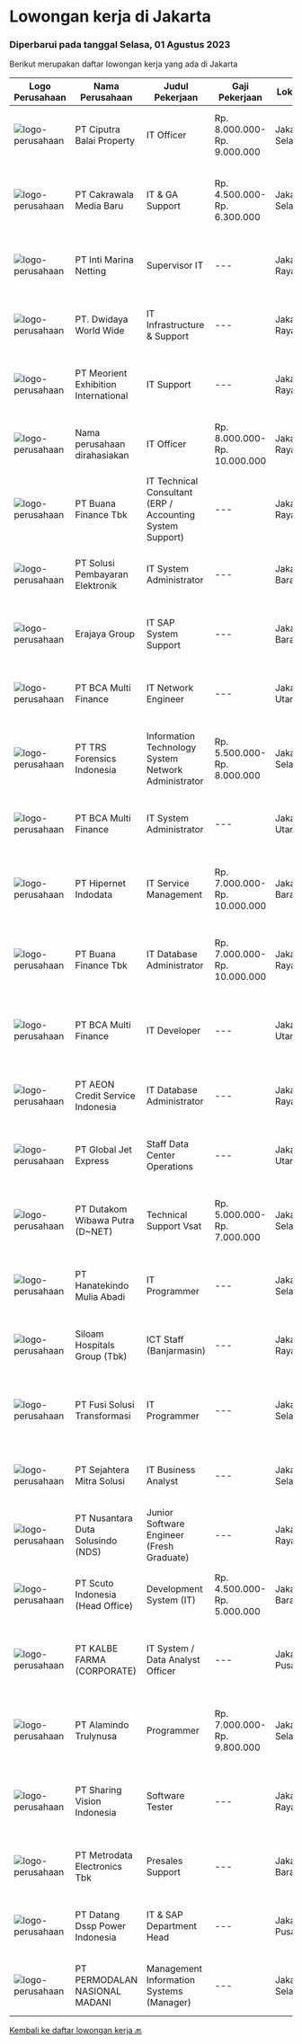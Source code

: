 
  # Lowongan kerja di Jakarta

  ### Diperbarui pada tanggal Selasa, 01 Agustus 2023

  Berikut merupakan daftar lowongan kerja yang ada di Jakarta

  |Logo Perusahaan | Nama Perusahaan | Judul Pekerjaan | Gaji Pekerjaan | Lokasi | Deskripsi | Tanggal diunggah | Pranala |
  | -------------- | --------------- | --------------- | --------- | --------- | -------------- | ------- | ----------- |
  |![logo-perusahaan](https://image-service-cdn.seek.com.au/0883c7960cee86b9fc58d1c4d88d51c47e20df50/ee4dce1061f3f616224767ad58cb2fc751b8d2dc)|PT Ciputra Balai Property|IT Officer|Rp. 8.000.000-Rp. 9.000.000|Jakarta Selatan|Candidate must possess at least Bachelor's Degree in Computer Science/Information Technology or equivalent. At least 2 Year(s) of working experience...|Senin, 31 Juli 2023|https://www.jobstreet.co.id/id/job/it-officer-4421627?token=0~f12e621b-b485-409b-a66f-0ff09157a479&sectionRank=1&jobId=jobstreet-id-job-4421627|
|![logo-perusahaan](https://image-service-cdn.seek.com.au/5721c431e9a4fa0282fc9d6f11d165196fac3513/ee4dce1061f3f616224767ad58cb2fc751b8d2dc)|PT Cakrawala Media Baru|IT & GA Support|Rp. 4.500.000-Rp. 6.300.000|Jakarta Selatan|Job Descriptions: Asset Management (Furniture, Vehicles Operation,Computer, Office Equipment) Manage all operational requirement and communication...|Senin, 31 Juli 2023|https://www.jobstreet.co.id/id/job/it-ga-support-4421973?token=0~f12e621b-b485-409b-a66f-0ff09157a479&sectionRank=2&jobId=jobstreet-id-job-4421973|
|![logo-perusahaan](https://image-service-cdn.seek.com.au/2445f59dac2d5d599d3162d5fd672f4bebb35172/ee4dce1061f3f616224767ad58cb2fc751b8d2dc)|PT Inti Marina Netting|Supervisor IT|---|Jakarta Raya|Kualifikasi : 1. Laki2 Usia min 26 thn 2. Pendidikan min S1 ( lebih disukai management informatika, Sistem informatika, Teknik Informasi...|Selasa, 01 Agustus 2023|https://www.jobstreet.co.id/id/job/supervisor-it-4422319?token=0~f12e621b-b485-409b-a66f-0ff09157a479&sectionRank=3&jobId=jobstreet-id-job-4422319|
|![logo-perusahaan](https://image-service-cdn.seek.com.au/9be56c9d83435a9153c0191cdf45584c9ba40093/ee4dce1061f3f616224767ad58cb2fc751b8d2dc)|PT. Dwidaya World Wide|IT Infrastructure & Support|---|Jakarta Raya|Responsibility Melakukan kegiatan sebagai administrator terhadap IT Aplikasi dan IT Data Menangani kendala IT Aplikasi yang digunakan user ketika...|Senin, 31 Juli 2023|https://www.jobstreet.co.id/id/job/it-infrastructure-support-4421180?token=0~f12e621b-b485-409b-a66f-0ff09157a479&sectionRank=4&jobId=jobstreet-id-job-4421180|
|![logo-perusahaan](https://image-service-cdn.seek.com.au/f22180cfd2210448b547a8539d8da64ce309e912/ee4dce1061f3f616224767ad58cb2fc751b8d2dc)|PT Meorient Exhibition International|IT Support|---|Jakarta Raya|Job responsibility1. Assisted the domestic office desktop operation and maintenance in Indonesia, and was responsible for the daily maintenance of the...|Senin, 31 Juli 2023|https://www.jobstreet.co.id/id/job/it-support-4413679?token=0~f12e621b-b485-409b-a66f-0ff09157a479&sectionRank=5&jobId=jobstreet-id-job-4413679|
|![logo-perusahaan](https://i.ibb.co/sqvTCh9/112815900-stock-vector-no-image-available-icon-flat-vector.webp)|Nama perusahaan dirahasiakan|IT Officer|Rp. 8.000.000-Rp. 10.000.000|Jakarta Raya|Oversight and technical assistant to head office and branch staff related to IT issues. Design, developing, implementation, and troubleshooting for...|Selasa, 01 Agustus 2023|https://www.jobstreet.co.id/id/job/it-officer-4422365?token=0~f12e621b-b485-409b-a66f-0ff09157a479&sectionRank=6&jobId=jobstreet-id-job-4422365|
|![logo-perusahaan](https://image-service-cdn.seek.com.au/67d64fe1349cea9989e50adf95e4abee4bc0482a/ee4dce1061f3f616224767ad58cb2fc751b8d2dc)|PT Buana Finance Tbk|IT Technical Consultant (ERP / Accounting System Support)|---|Jakarta Raya|TANGGUNG-JAWAB JABATAN Mengoperasikan Accounting System sehari-hari Melakukan follow up setiap deployment CR yang dikirimkan oleh pihak ketiga,...|Senin, 31 Juli 2023|https://www.jobstreet.co.id/id/job/it-technical-consultant-erp-accounting-system-support-4420806?token=0~f12e621b-b485-409b-a66f-0ff09157a479&sectionRank=7&jobId=jobstreet-id-job-4420806|
|![logo-perusahaan](https://image-service-cdn.seek.com.au/0401c56e928487d2f29123172ea6acb5d2a335c6/ee4dce1061f3f616224767ad58cb2fc751b8d2dc)|PT Solusi Pembayaran Elektronik|IT System Administrator|---|Jakarta Barat|Hi SPEcial People!SPE Solution sedang membuka peluang karir bagi kalian yang tertarik dengan Industri Fintech untuk bergabung menjadi IT System...|Senin, 31 Juli 2023|https://www.jobstreet.co.id/id/job/it-system-administrator-4421012?token=0~f12e621b-b485-409b-a66f-0ff09157a479&sectionRank=8&jobId=jobstreet-id-job-4421012|
|![logo-perusahaan](https://image-service-cdn.seek.com.au/1a2c5a4ce6128662ea32374602a92543f60d4144/ee4dce1061f3f616224767ad58cb2fc751b8d2dc)|Erajaya Group|IT SAP System Support|---|Jakarta Barat|Provide support for any existing application system issues and other needs related to operations, in accordance with the knowledge and duties of the...|Senin, 31 Juli 2023|https://www.jobstreet.co.id/id/job/it-sap-system-support-4421153?token=0~f12e621b-b485-409b-a66f-0ff09157a479&sectionRank=9&jobId=jobstreet-id-job-4421153|
|![logo-perusahaan](https://image-service-cdn.seek.com.au/cd215475b42b926c35e4b8f23f52a7f8b0431aa9/ee4dce1061f3f616224767ad58cb2fc751b8d2dc)|PT BCA Multi Finance|IT Network Engineer|---|Jakarta Utara|IT Network Administrator Job responsibilities: Handle infrastructure network. Create concept, design &amp; improvement for network architecture....|Selasa, 01 Agustus 2023|https://www.jobstreet.co.id/id/job/it-network-engineer-4422371?token=0~f12e621b-b485-409b-a66f-0ff09157a479&sectionRank=10&jobId=jobstreet-id-job-4422371|
|![logo-perusahaan](https://image-service-cdn.seek.com.au/b5fb436260e243077d3bdd61f2fbba52723adc18/ee4dce1061f3f616224767ad58cb2fc751b8d2dc)|PT TRS Forensics Indonesia|Information Technology System Network Administrator|Rp. 5.500.000-Rp. 8.000.000|Jakarta Selatan|Job descriptionHeadquartered in Singapore with operations also in Malaysia, China and Indonesia, our team of professionals at TRS are experts in...|Senin, 31 Juli 2023|https://www.jobstreet.co.id/id/job/information-technology-system-network-administrator-4421345?token=0~f12e621b-b485-409b-a66f-0ff09157a479&sectionRank=11&jobId=jobstreet-id-job-4421345|
|![logo-perusahaan](https://image-service-cdn.seek.com.au/9069345b370eaba4fc9923aca0acfb1e585edc60/ee4dce1061f3f616224767ad58cb2fc751b8d2dc)|PT BCA Multi Finance|IT System Administrator|---|Jakarta Utara|Job responsibilities: Managing server. Create concept, design &amp; improvement for server. Analysis and troubleshooting server problem. Established...|Selasa, 01 Agustus 2023|https://www.jobstreet.co.id/id/job/it-system-administrator-4422356?token=0~f12e621b-b485-409b-a66f-0ff09157a479&sectionRank=12&jobId=jobstreet-id-job-4422356|
|![logo-perusahaan](https://image-service-cdn.seek.com.au/62148b692fdfbf4a4a11c7764913b8f0db15fa3f/ee4dce1061f3f616224767ad58cb2fc751b8d2dc)|PT Hipernet Indodata|IT Service Management|Rp. 7.000.000-Rp. 10.000.000|Jakarta Barat|Menerima dan menangani tiket permintaan atau kendala terhadap pembuatan akses system aplikasi internal Membantu proses presales bersama rekanan atau...|Senin, 31 Juli 2023|https://www.jobstreet.co.id/id/job/it-service-management-4421074?token=0~f12e621b-b485-409b-a66f-0ff09157a479&sectionRank=13&jobId=jobstreet-id-job-4421074|
|![logo-perusahaan](https://image-service-cdn.seek.com.au/b150bdb668a10799c1cb35c39baa1de20ce0e60c/ee4dce1061f3f616224767ad58cb2fc751b8d2dc)|PT Buana Finance Tbk|IT Database Administrator|Rp. 7.000.000-Rp. 10.000.000|Jakarta Raya|Melakukan pengembangan dan pemeliharaan database untuk keperluan sebuah project aplikasi / system surrounding. Memastikan semua database dapat diakses...|Selasa, 01 Agustus 2023|https://www.jobstreet.co.id/id/job/it-database-administrator-4422392?token=0~f12e621b-b485-409b-a66f-0ff09157a479&sectionRank=14&jobId=jobstreet-id-job-4422392|
|![logo-perusahaan](https://image-service-cdn.seek.com.au/cd215475b42b926c35e4b8f23f52a7f8b0431aa9/ee4dce1061f3f616224767ad58cb2fc751b8d2dc)|PT BCA Multi Finance|IT Developer|---|Jakarta Utara|Tugas dan Tanggung Jawab : Membuat aplikasi baru dan memodifikasi aplikasi yang sudah berjalan agar sesuai dengan kebutuhan perusahaan dan memastikan...|Selasa, 01 Agustus 2023|https://www.jobstreet.co.id/id/job/it-developer-4422361?token=0~f12e621b-b485-409b-a66f-0ff09157a479&sectionRank=15&jobId=jobstreet-id-job-4422361|
|![logo-perusahaan](https://image-service-cdn.seek.com.au/bac54f72a66472d735ca850d3d51b1bcbb05de57/ee4dce1061f3f616224767ad58cb2fc751b8d2dc)|PT AEON Credit Service Indonesia|IT Database Administrator|---|Jakarta Raya|Job Descriptions: Install and configure tools under Linux and Windows server Perform analyze, monitoring, report, and troubleshooting issue in...|Senin, 31 Juli 2023|https://www.jobstreet.co.id/id/job/it-database-administrator-4421799?token=0~f12e621b-b485-409b-a66f-0ff09157a479&sectionRank=16&jobId=jobstreet-id-job-4421799|
|![logo-perusahaan](https://image-service-cdn.seek.com.au/8c3b9245a2f8d0845a9a79e0e9632381c3b56a68/ee4dce1061f3f616224767ad58cb2fc751b8d2dc)|PT Global Jet Express|Staff Data Center Operations|---|Jakarta Utara|Job Description1. Monitoring all servers, related data center devices and network processes to ensure the security and efficiency of data center...|Senin, 31 Juli 2023|https://www.jobstreet.co.id/id/job/staff-data-center-operations-4421620?token=0~f12e621b-b485-409b-a66f-0ff09157a479&sectionRank=17&jobId=jobstreet-id-job-4421620|
|![logo-perusahaan](https://image-service-cdn.seek.com.au/596b4a55d08359a51386500fde8a97557c8073a3/ee4dce1061f3f616224767ad58cb2fc751b8d2dc)|PT Dutakom Wibawa Putra (D~NET)|Technical Support Vsat|Rp. 5.000.000-Rp. 7.000.000|Jakarta Selatan|Diutamakan memahami windows, LINUX , Mikrotik Akses Point Berpengalaman dengan V-Sat Memahami perangkat Jaringan Good Communication Mampu bekerja...|Senin, 31 Juli 2023|https://www.jobstreet.co.id/id/job/technical-support-vsat-4421537?token=0~f12e621b-b485-409b-a66f-0ff09157a479&sectionRank=18&jobId=jobstreet-id-job-4421537|
|![logo-perusahaan](https://image-service-cdn.seek.com.au/e61181acfc48becfbd219c50043c1fe7efe19c0c/ee4dce1061f3f616224767ad58cb2fc751b8d2dc)|PT Hanatekindo Mulia Abadi|IT Programmer|---|Jakarta Selatan|Deskripsi Pekerjaan : Membuat, mengembangkan dan memelihara basis kode dan fitur atau aplikasi baru. Mengelola database dan teknologi web server....|Senin, 31 Juli 2023|https://www.jobstreet.co.id/id/job/it-programmer-4422018?token=0~f12e621b-b485-409b-a66f-0ff09157a479&sectionRank=19&jobId=jobstreet-id-job-4422018|
|![logo-perusahaan](https://image-service-cdn.seek.com.au/431745bcf5bb8f03b3acaed4042a9004c71690d6/ee4dce1061f3f616224767ad58cb2fc751b8d2dc)|Siloam Hospitals Group (Tbk)|ICT Staff (Banjarmasin)|---|Jakarta Raya|Job Descriptions:Support IT Operations. Qualifications: Candidate must possess at least bachelor's degree in Engineering (Computer/Telecommunication),...|Senin, 31 Juli 2023|https://www.jobstreet.co.id/id/job/ict-staff-banjarmasin-4420754?token=0~f12e621b-b485-409b-a66f-0ff09157a479&sectionRank=20&jobId=jobstreet-id-job-4420754|
|![logo-perusahaan](https://image-service-cdn.seek.com.au/c3c0b3cba7496cc8bddd3698c0534e66722c26dd/ee4dce1061f3f616224767ad58cb2fc751b8d2dc)|PT Fusi Solusi Transformasi|IT Programmer|---|Jakarta Selatan|Kualifikasi : Memiliki gelar Sarjana dari bidang Teknik Komputer, Teknik Informatika, Sistem Informatika, Manajemen Informatika, Ilmu Komputer, Sistem...|Senin, 31 Juli 2023|https://www.jobstreet.co.id/id/job/it-programmer-4421272?token=0~f12e621b-b485-409b-a66f-0ff09157a479&sectionRank=21&jobId=jobstreet-id-job-4421272|
|![logo-perusahaan](https://image-service-cdn.seek.com.au/f680032d1ce14870b8bf86e9e0a825f42b0b51e6/ee4dce1061f3f616224767ad58cb2fc751b8d2dc)|PT Sejahtera Mitra Solusi|IT Business Analyst|---|Jakarta Selatan|Responsibilities Menerima &amp; mengumpulkan informasi business problem dari client dan stakeholder Menganalisa permasalahan yang timbul dan...|Senin, 31 Juli 2023|https://www.jobstreet.co.id/id/job/it-business-analyst-4421487?token=0~f12e621b-b485-409b-a66f-0ff09157a479&sectionRank=22&jobId=jobstreet-id-job-4421487|
|![logo-perusahaan](https://image-service-cdn.seek.com.au/87d35c7114e8466d4533075d770cb720012683dd/ee4dce1061f3f616224767ad58cb2fc751b8d2dc)|PT Nusantara Duta Solusindo (NDS)|Junior Software Engineer (Fresh Graduate)|---|Jakarta Raya|Do you want to be part of our fresh and energic IT team to provide the best solution for our clients while expanding your skills with cutting-edge...|Senin, 31 Juli 2023|https://www.jobstreet.co.id/id/job/junior-software-engineer-fresh-graduate-4421567?token=0~f12e621b-b485-409b-a66f-0ff09157a479&sectionRank=23&jobId=jobstreet-id-job-4421567|
|![logo-perusahaan](https://image-service-cdn.seek.com.au/c73463c7aa7c477176953f60ececff5d299ec93e/ee4dce1061f3f616224767ad58cb2fc751b8d2dc)|PT Scuto Indonesia (Head Office)|Development System (IT)|Rp. 4.500.000-Rp. 5.000.000|Jakarta Barat|Membuat sistem atau aplikasi untuk kebutuhan perusahaan Menghasilkan program dari hasil kolaborasi User, System Analysts, Web Developer dan UI/UX...|Senin, 31 Juli 2023|https://www.jobstreet.co.id/id/job/development-system-it-4420946?token=0~f12e621b-b485-409b-a66f-0ff09157a479&sectionRank=24&jobId=jobstreet-id-job-4420946|
|![logo-perusahaan](https://image-service-cdn.seek.com.au/4a9e609a337946c3c283a4bc58e072c39cab6926/ee4dce1061f3f616224767ad58cb2fc751b8d2dc)|PT KALBE FARMA (CORPORATE)|IT System / Data Analyst Officer|---|Jakarta Pusat|Persyaratan:Pendidikan S1 Sistem InformatikaPengalaman minimal 1 TahunSkill- Memahami konsep Data warehousing- SQL Reporting Service- MetaBase- Power...|Senin, 31 Juli 2023|https://www.jobstreet.co.id/id/job/it-system-data-analyst-officer-4420658?token=0~f12e621b-b485-409b-a66f-0ff09157a479&sectionRank=25&jobId=jobstreet-id-job-4420658|
|![logo-perusahaan](https://image-service-cdn.seek.com.au/b8d19fcd715d995e8ee8703adaf99024973280f6/ee4dce1061f3f616224767ad58cb2fc751b8d2dc)|PT Alamindo Trulynusa|Programmer|Rp. 7.000.000-Rp. 9.800.000|Jakarta Selatan|Keuntungan -Asuransi kesehatan BPJS Deskripsi PekerjaanKualifikasi : Minimal S1 dari Perguruan Tinggi dengan jurusan MIPA (Matematika/ Fisika) atau...|Senin, 31 Juli 2023|https://www.jobstreet.co.id/id/job/programmer-4421335?token=0~f12e621b-b485-409b-a66f-0ff09157a479&sectionRank=26&jobId=jobstreet-id-job-4421335|
|![logo-perusahaan](https://image-service-cdn.seek.com.au/7630e62f8d0112d908db085dcc26e9ab17ebf05f/ee4dce1061f3f616224767ad58cb2fc751b8d2dc)|PT Sharing Vision Indonesia|Software Tester|---|Jakarta Raya|PT Sharing Vision Indonesia masih membutuhkan beberapa talent minimal S1/D4/S2 dari Teknik Informatika/Sistem Teknologi Informasi/Teknik...|Senin, 31 Juli 2023|https://www.jobstreet.co.id/id/job/software-tester-4421584?token=0~f12e621b-b485-409b-a66f-0ff09157a479&sectionRank=27&jobId=jobstreet-id-job-4421584|
|![logo-perusahaan](https://image-service-cdn.seek.com.au/0d75518309b56a3cff39daa569b0ba02cc7a22f2/ee4dce1061f3f616224767ad58cb2fc751b8d2dc)|PT Metrodata Electronics Tbk|Presales Support|---|Jakarta Barat|Min Sarjana S-1 Teknik dan ilmu-ilmu eksakta Pengalaman min 2 tahun sebagai Presales Support Associate Memiliki pengetahuan yang luas dan pengalaman...|Minggu, 30 Juli 2023|https://www.jobstreet.co.id/id/job/presales-support-1036547736?token=0~f12e621b-b485-409b-a66f-0ff09157a479&sectionRank=28&jobId=jobstreet-id-job-1036547736|
|![logo-perusahaan](https://image-service-cdn.seek.com.au/b7f7cd1fe24cb04b86fe1555d5d18f486cc0892d/ee4dce1061f3f616224767ad58cb2fc751b8d2dc)|PT Datang Dssp Power Indonesia|IT & SAP Department Head|---|Jakarta Pusat|Job Description : Organize, plan and control the activities of IT and SAP team. Design, develop, implement and coordinate systems, policies and...|Senin, 31 Juli 2023|https://www.jobstreet.co.id/id/job/it-sap-department-head-4421167?token=0~f12e621b-b485-409b-a66f-0ff09157a479&sectionRank=29&jobId=jobstreet-id-job-4421167|
|![logo-perusahaan](https://image-service-cdn.seek.com.au/5fd3417af2f9488964ef8f92c36fc78d54dd3999/ee4dce1061f3f616224767ad58cb2fc751b8d2dc)|PT PERMODALAN NASIONAL MADANI|Management Information Systems (Manager)|---|Jakarta Selatan|Kualifikasi Kepala Bagian Manajemen Kinerja Perusahaan : Maksimal berusia 35 tahun Pendidikan minimal S1 jurusan MIPA, Statistika, Teknik...|Senin, 31 Juli 2023|https://www.jobstreet.co.id/id/job/management-information-systems-manager-4420829?token=0~f12e621b-b485-409b-a66f-0ff09157a479&sectionRank=30&jobId=jobstreet-id-job-4420829|


  [Kembali ke daftar lowongan kerja 🔙](../README.md#daftar-lowongan-kerja)
  